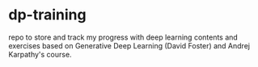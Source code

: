 # dp-training
repo to store and track my progress with deep learning
contents and exercises based on Generative Deep Learning (David Foster) and Andrej Karpathy's course.
